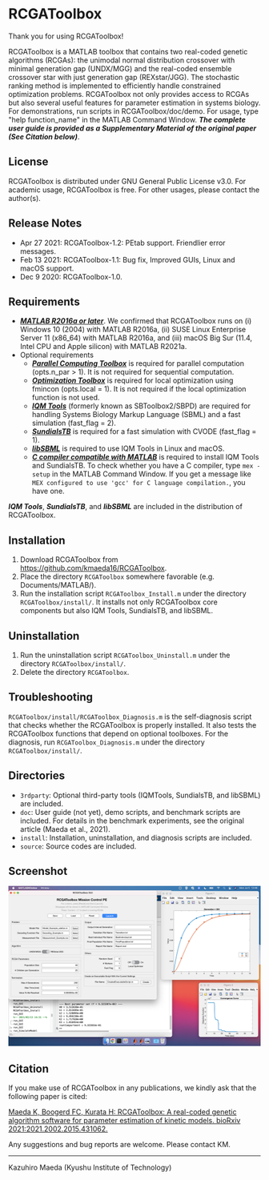 # RCGAToolbox

Thank you for using RCGAToolbox!

RCGAToolbox is a MATLAB toolbox that contains two real-coded genetic algorithms (RCGAs): the unimodal normal distribution crossover with minimal generation gap (UNDX/MGG) and the real-coded ensemble crossover star with just generation gap (REXstar/JGG). The stochastic ranking method is implemented to efficiently handle constrained optimization problems. RCGAToolbox not only provides access to RCGAs but also several useful features for parameter estimation in systems biology. For demonstrations, run scripts in RCGAToolbox/doc/demo. For usage, type "help function_name" in the MATLAB Command Window. ***The complete user guide is provided as a Supplementary Material of the original paper (See Citation below)***.

## License

RCGAToolbox is distributed under GNU General Public License v3.0. For academic usage, RCGAToolbox is free. For other usages, please contact the author(s).

## Release Notes

- Apr 27 2021: RCGAToolbox-1.2: PEtab support. Friendlier error messages.
- Feb 13 2021: RCGAToolbox-1.1: Bug fix, Improved GUIs, Linux and macOS support.
- Dec  9 2020: RCGAToolbox-1.0.


## Requirements

- <a href="https://www.mathworks.com/products/matlab.html">***MATLAB R2016a or later***</a>. We confirmed that RCGAToolbox runs on (i) Windows 10 (2004) with MATLAB R2016a, (ii) SUSE Linux Enterprise Server 11 (x86_64) with MATLAB R2016a, and (iii) macOS Big Sur (11.4, Intel CPU and Apple silicon) with MATLAB R2021a.
- Optional requirements
    - <a href="https://www.mathworks.com/products/parallel-computing.html">***Parallel Computing Toolbox***</a> is required for parallel computation (opts.n_par > 1). It is not required for sequential computation.
    - <a href="https://www.mathworks.com/products/optimization.html">***Optimization Toolbox***</a> is required for local optimization using fmincon (opts.local = 1). It is not required if the local optimization function is not used.
    - <a href="https://iqmtools.intiquan.com/">***IQM Tools***</a> (formerly known as SBToolbox2/SBPD) are required for handling Systems Biology Markup Language (SBML) and a fast simulation (fast_flag = 2).
    - <a href="https://computing.llnl.gov/projects/sundials/sundials-software">***SundialsTB***</a> is required for a fast simulation with CVODE (fast_flag = 1).
    - <a href="https://sourceforge.net/projects/sbml/files/libsbml/MATLAB%20Interface/">***libSBML***</a> is required to use IQM Tools in Linux and macOS.
    - <a href="https://www.mathworks.com/support/requirements/supported-compilers.html">***C compiler compatible with MATLAB***</a> is required to install IQM Tools and SundialsTB. To check whether you have a C compiler, type `mex -setup` in the MATLAB Command Window. If you get a message like `MEX configured to use 'gcc' for C language compilation.`, you have one.

***IQM Tools***, ***SundialsTB***, and ***libSBML*** are included in the distribution of RCGAToolbox.

## Installation

1. Download RCGAToolbox from https://github.com/kmaeda16/RCGAToolbox.
2. Place the directory `RCGAToolbox` somewhere favorable (e.g. Documents/MATLAB/).
3. Run the installation script `RCGAToolbox_Install.m` under the directory `RCGAToolbox/install/`. It installs not only RCGAToolbox core components but also IQM Tools, SundialsTB, and libSBML.

## Uninstallation

1. Run the uninstallation script `RCGAToolbox_Uninstall.m` under the directory `RCGAToolbox/install/`.
2. Delete the directory `RCGAToolbox`.

## Troubleshooting

`RCGAToolbox/install/RCGAToolbox_Diagnosis.m` is the self-diagnosis script that checks whether the RCGAToolbox is properly installed. It also tests the RCGAToolbox functions that depend on optional toolboxes. For the diagnosis, run `RCGAToolbox_Diagnosis.m` under the directory `RCGAToolbox/install/`.

## Directories
- `3rdparty`: Optional third-party tools (IQMTools, SundialsTB, and libSBML) are included.
- `doc`: User guide (not yet), demo scripts, and benchmark scripts are included. For details in the benchmark experiments, see the original article (Maeda et al., 2021).
- `install`: Installation, uninstallation, and diagnosis scripts are included.
- `source`: Source codes are included.

## Screenshot

<img src="Screenshot.png" height="320px"/>

## Citation

If you make use of RCGAToolbox in any publications, we kindly ask that the following paper is cited:

<a href="https://doi.org/10.1101/2021.02.15.431062">Maeda K, Boogerd FC, Kurata H: RCGAToolbox: A real-coded genetic algorithm software for parameter estimation of kinetic models. bioRxiv 2021:2021.2002.2015.431062.</a>


Any suggestions and bug reports are welcome. Please contact KM.


-------------------------------
Kazuhiro Maeda (Kyushu Institute of Technology)
